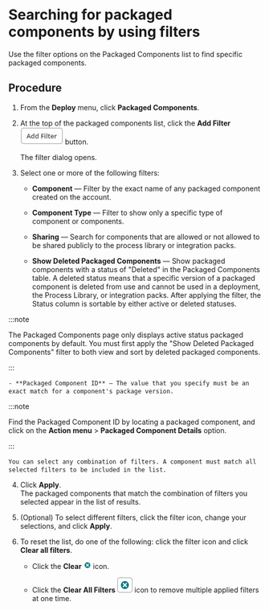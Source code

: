 # Searching for packaged components by using filters 

<head>
  <meta name="guidename" content="Integration"/>
  <meta name="context" content="GUID-52430ca7-259c-4e92-b484-7f391e529b1f"/>
</head>


Use the filter options on the Packaged Components list to find specific packaged components.

## Procedure

1. From the **Deploy** menu, click **Packaged Components**.

2. At the top of the packaged components list, click the **Add Filter** ![img-atm-Add_filter](../Images/img-atm-Add_filter_e3ea3e31-68f5-46f4-b975-4f37e3d3df53.jpg) button.

    The filter dialog opens.

3. Select one or more of the following filters:

    - **Component** — Filter by the exact name of any packaged component created on the account.

    - **Component Type** — Filter to show only a specific type of component or components.

    - **Sharing** — Search for components that are allowed or not allowed to be shared publicly to the process library or integration packs.

    - **Show Deleted Packaged Components** — Show packaged components with a status of "Deleted" in the Packaged Components table. A deleted status means that a specific version of a packaged component is deleted from use and cannot be used in a deployment, the Process Library, or integration packs. After applying the filter, the Status column is sortable by either active or deleted statuses.

:::note

The Packaged Components page only displays active status packaged components by default. You must first apply the "Show Deleted Packaged Components" filter to both view and sort by deleted packaged components.

:::

    - **Packaged Component ID** — The value that you specify must be an exact match for a component's package version.

:::note

Find the Packaged Component ID by locating a packaged component, and click on the **Action menu** \> **Packaged Component Details** option.

:::

    You can select any combination of filters. A component must match all selected filters to be included in the list.

4. Click **Apply**.  
    The packaged components that match the combination of filters you selected appear in the list of results.

5. (Optional) To select different filters, click the filter icon, change your selections, and click **Apply**.

6. To reset the list, do one of the following: click the filter icon and click **Clear all filters**.

    - Click the **Clear** ![img-int-blue_circle_with_white_x](../Images/img-int-blue_circle_with_white_x_8a03d8b0-defd-4cfc-bcc1-b3d53392b78b.jpg) icon.

    - Click the **Clear All Filters** ![img-int-blue_circle_with_white_x_in_box](../Images/img-int-blue_circle_with_white_x_in_box_2f7d2154-9234-40a5-8856-ee451e03dfc9.jpg) icon to remove multiple applied filters at one time.
    